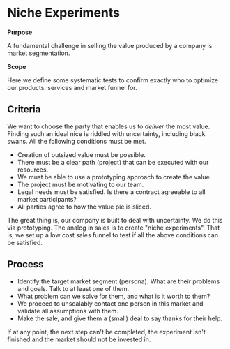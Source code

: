 Niche Experiments
=================

**Purpose**

A fundamental challenge in selling the value produced by a company is
market segmentation.

**Scope**

Here we define some systematic tests to confirm exactly who to optimize
our products, services and market funnel for.

Criteria
--------

We want to choose the party that enables us to *deliver* the most value.
Finding such an ideal nice is riddled with uncertainty, including black
swans. All the following conditions must be met.

-   Creation of outsized value must be possible.
-   There must be a clear path (project) that can be executed with our
    resources.
-   We must be able to use a prototyping approach to create the value.
-   The project must be motivating to our team.
-   Legal needs must be satisfied. Is there a contract agreeable to all
    market participants?
-   All parties agree to how the value pie is sliced.

The great thing is, our company is built to deal with uncertainty. We do
this via prototyping. The analog in sales is to create \"niche
experiments\". That is, we set up a low cost sales funnel to test if all
the above conditions can be satisfied.

Process
-------

-   Identify the target market segment (persona). What are their
    problems and goals. Talk to at least one of them.
-   What problem can we solve for them, and what is it worth to them?
-   We proceed to unscalably contact one person in this market and
    validate all assumptions with them.
-   Make the sale, and give them a (small) deal to say thanks for their
    help.

If at any point, the next step can\'t be completed, the experiment
isn\'t finished and the market should not be invested in.
